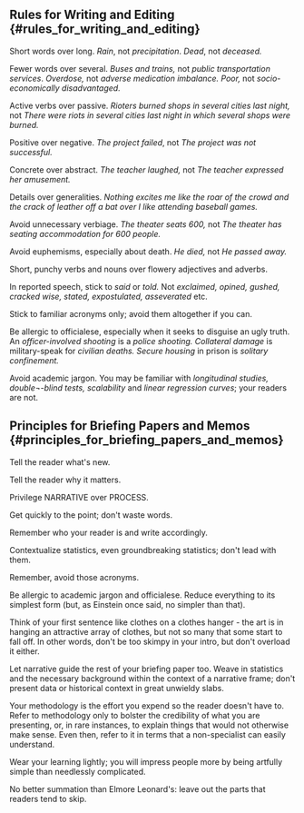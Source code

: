 ## Rules for Writing and Editing {#rules_for_writing_and_editing}

Short words over long. *Rain*, not *precipitation*. *Dead*, not
*deceased.*

Fewer words over several. *Buses and trains,* not *public transportation
services*. *Overdose,* not *adverse medication imbalance. Poor,* not
*socio-economically disadvantaged.*

Active verbs over passive. *Rioters burned shops in several cities last
night,* not *There were riots in several cities last night in which
several shops were burned.*

Positive over negative. *The project failed*, not *The project was not
successful.*

Concrete over abstract. *The teacher laughed,* not *The teacher
expressed her amusement.*

Details over generalities. *Nothing excites me like the roar of the
crowd and the crack of leather off a bat over I like attending baseball
games.*

Avoid unnecessary verbiage. *The theater seats 600,* not *The theater
has seating accommodation for 600 people.*

Avoid euphemisms, especially about death. *He died,* not *He passed
away.*

Short, punchy verbs and nouns over flowery adjectives and adverbs.

In reported speech, stick to *said* or *told.* Not *exclaimed, opined,
gushed, cracked wise, stated, expostulated, asseverated* etc.

Stick to familiar acronyms only; avoid them altogether if you can.

Be allergic to officialese, especially when it seeks to disguise an ugly
truth. An *officer-involved shooting* is a *police shooting.*
*Collateral damage* is military-speak for *civilian deaths.* *Secure
housing* in prison is *solitary confinement.*

Avoid academic jargon. You may be familiar with *longitudinal studies,
double¬-blind tests, scalability* and *linear regression curves*; your
readers are not.

## Principles for Briefing Papers and Memos {#principles_for_briefing_papers_and_memos}

Tell the reader what\'s new.

Tell the reader why it matters.

Privilege NARRATIVE over PROCESS.

Get quickly to the point; don\'t waste words.

Remember who your reader is and write accordingly.

Contextualize statistics, even groundbreaking statistics; don\'t lead
with them.

Remember, avoid those acronyms.

Be allergic to academic jargon and officialese. Reduce everything to its
simplest form (but, as Einstein once said, no simpler than that).

Think of your first sentence like clothes on a clothes hanger - the art
is in hanging an attractive array of clothes, but not so many that some
start to fall off. In other words, don\'t be too skimpy in your intro,
but don\'t overload it either.

Let narrative guide the rest of your briefing paper too. Weave in
statistics and the necessary background within the context of a
narrative frame; don\'t present data or historical context in great
unwieldy slabs.

Your methodology is the effort you expend so the reader doesn\'t have
to. Refer to methodology only to bolster the credibility of what you are
presenting, or, in rare instances, to explain things that would not
otherwise make sense. Even then, refer to it in terms that a
non-specialist can easily understand.

Wear your learning lightly; you will impress people more by being
artfully simple than needlessly complicated.

No better summation than Elmore Leonard\'s: leave out the parts that
readers tend to skip.